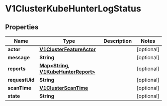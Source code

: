 # V1ClusterKubeHunterLogStatus

## Properties
Name | Type | Description | Notes
------------ | ------------- | ------------- | -------------
**actor** | [**V1ClusterFeatureActor**](V1ClusterFeatureActor.md) |  |  [optional]
**message** | **String** |  |  [optional]
**reports** | [**Map&lt;String, V1KubeHunterReport&gt;**](V1KubeHunterReport.md) |  |  [optional]
**requestUid** | **String** |  |  [optional]
**scanTime** | [**V1ClusterScanTime**](V1ClusterScanTime.md) |  |  [optional]
**state** | **String** |  |  [optional]
